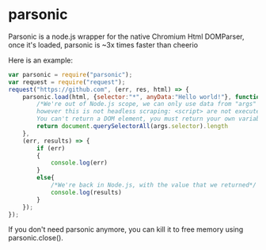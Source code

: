 # parsonic
Parsonic is a node.js wrapper for the native Chromium Html DOMParser,
once it's loaded, parsonic is ~3x times faster than cheerio

Here is an example:
```js
var parsonic = require("parsonic");
var request = require("request");
request("https://github.com", (err, res, html) => {
	parsonic.load(html, {selector:"*", anyData:"Hello world!"}, function(document, args){
		/*We're out of Node.js scope, we can only use data from "args" and document,
		however this is not headless scraping: <script> are not executed and window isn't accessible.
		You can't return a DOM element, you must return your own variables/objects.*/
		return document.querySelectorAll(args.selector).length
	},
	(err, results) => {
		if (err)
		{
			console.log(err)
		}
		else{
			/*We're back in Node.js, with the value that we returned*/
			console.log(results)
		}
	});
});
```

If you don't need parsonic anymore, you can kill it to free memory using parsonic.close().
	
